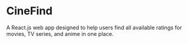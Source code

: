 # CineFind
A React.js web app designed to help users find all available ratings for movies, TV series, and anime in one place.
